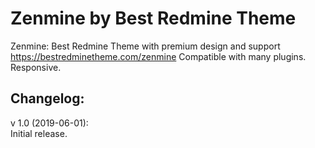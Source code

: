 # Zenmine by Best Redmine Theme
Zenmine: Best Redmine Theme with premium design and support https://bestredminetheme.com/zenmine Compatible with many plugins. Responsive.

<h2>Changelog: </h2>

v 1.0 (2019-06-01):</br>
Initial release.</br>
